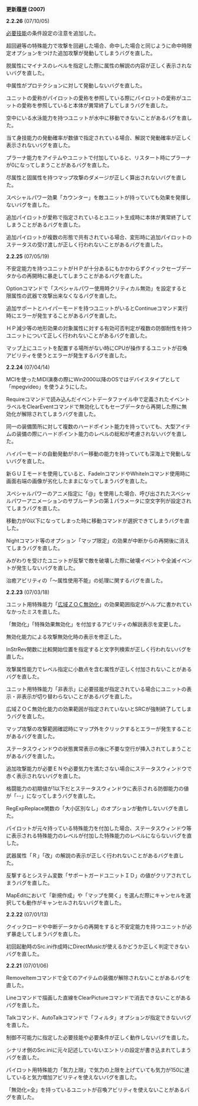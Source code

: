 **更新履歴 (2007)**

**2.2.26** (07/10/05)

[必要技能](必要技能.md)の条件設定の注意を追加した。

超回避等の特殊能力で攻撃を回避した場合、命中した場合と同じように命中時限定オプションをつけた追加攻撃が発動してしまうバグを直した。

脱属性にマイナスのレベルを指定した際に属性の解説の内容が正しく表示されないバグを直した。

中属性がプロテクションに対して発動しないバグを直した。

ユニットの愛称がパイロットの愛称を参照している際にパイロットの愛称がユニットの愛称を参照していると本体が異常終了してしまうバグを直した。

空中にいる水泳能力を持つユニットが水中に移動できないことがあるバグを直した。

当て身技能力の発動確率が数値で指定されている場合、解説で発動確率が正しく表示されないバグを直した。

プラーナ能力をアイテムやユニットで付加していると、リスタート時にプラーナが0になってしまうことがあるバグを直した。

尽属性と固属性を持つマップ攻撃のダメージが正しく算出されないバグを直した。

スペシャルパワー効果「カウンター」を敵ユニットが持っていても効果を発揮しないバグを直した。

追加パイロットが愛称で指定されているとユニット生成時に本体が異常終了してしまうことがあるバグを直した。

追加パイロットが複数の形態で共有されている場合、変形時に追加パイロットのステータスの受け渡しが正しく行われないことがあるバグを直した。

**2.2.25** (07/05/19)

不安定能力を持つユニットがＨＰが十分あるにもかかわらずクイックセーブデータからの再開時に暴走してしまうことがあるバグを直した。

Optionコマンドで「スペシャルパワー使用時クリティカル無効」を設定すると限属性の武器で攻撃出来なくなるバグを直した。

追加サポートとハイパーモードを持つユニットがいるとContinueコマンド実行時にエラーが発生することがあるバグを直した。

ＨＰ減少等の地形効果の対象属性に対する有効可否判定が複数の防御耐性を持つユニットについて正しく行われないことがあるバグを直した。

マップ上にユニットを配置する場所がない時にCPUが操作するユニットが召喚アビリティを使うとエラーが発生するバグを直した。

**2.2.24** (07/04/14)

MCIを使ったMIDI演奏の際にWin2000以降のOSではデバイスタイプとして「mpegvideo」を使うようにした。

Requireコマンドで読み込んだイベントデータファイル中で定義されたイベントラベルをClearEventコマンドで無効化してもセーブデータから再開した際に無効化が解除されてしまうバグを直した。

同一の装備箇所に対して複数のハードポイント能力を持っていても、大型アイテムの装備の際にハードポイント能力のレベルの総和が考慮されないバグを直した。

ハイパーモードの自動発動がホバー移動の能力を持っていても深海上で発動しないバグを直した。

新ＧＵＩモードを使用していると、FadeInコマンドやWhiteInコマンド使用時に画面右端の画像が劣化したままになってしまうバグを直した。

スペシャルパワーのアニメ指定に「@」を使用した場合、呼び出されたスペシャルパワーアニメーションのサブルーチンの第１パラメータに空文字列が設定されてしまうバグを直した。

移動力が0以下になってしまった時に移動コマンドが選択できてしまうバグを直した。

Nightコマンド等のオプション「マップ限定」の効果が中断からの再開後に消えてしまうバグを直した。

みがわりを受けたユニットが反撃で敵を破壊した際に破壊イベントや全滅イベントが発生しないバグを直した。

治癒アビリティの「～属性使用不能」の処理に関するバグを直した。

**2.2.23** (07/03/18)

ユニット用特殊能力「[広域ＺＯＣ無効化](広域ＺＯＣ無効化.md)」の効果範囲指定がヘルプに書かれていなかったミスを直した。

「無効化」「特殊効果無効化」を付加するアビリティの解説表示を変更した。

無効化能力による攻撃無効化時の表示を修正した。

InStrRev関数に比較開始位置を指定すると文字列検索が正しく行われないバグを直した。

攻撃属性能力でレベル指定に小数点を含む属性が正しく付加されないことがあるバグを直した。

ユニット用特殊能力「非表示」に必要技能が指定されている場合にユニットの表示・非表示が切り替わらないことがあるバグを直した。

広域ＺＯＣ無効化能力の効果範囲が指定されていないとSRCが強制終了してしまうバグを直した。

マップ攻撃の攻撃範囲確認時にマップ外をクリックするとエラーが発生することがあるバグを直した。

ステータスウィンドウの状態異常表示の後に不要な空行が挿入されてしまうことがあるバグを直した。

追加攻撃能力が必要ＥＮや必要気力を満たさない場合にステータスウィンドウで赤く表示されないバグを直した。

格闘能力の初期値が1以下だとステータスウィンドウに表示される防御能力の値が「--」になってしまうバグを直した。

RegExpReplace関数の「大小区別なし」のオプションが動作しないバグを直した。

パイロットが元々持っている特殊能力を付加した場合、ステータスウィンドウ等に表示される特殊能力のレベルが付加した特殊能力のレベルにならないバグを直した。

武器属性「Ｒ」「改」の解説の表示が正しく行われないことがあるバグを直した。

反撃するとシステム変数「サポートガードユニットＩＤ」の値がクリアされてしまうバグを直した。

MapEditにおいて「新規作成」や「マップを開く」を選んだ際にキャンセルを選択しても動作がキャンセルされないバグを直した。

**2.2.22** (07/01/13)

クイックロードや中断データからの再開をすると不安定能力を持つユニットが必ず暴走してしまうバグを直した。

初回起動時のSrc.ini作成時にDirectMusicが使えるかどうか正しく判定できないバグを直した。

**2.2.21** (07/01/06)

RemoveItemコマンドで全てのアイテムの装備が解除されないことがあるバグを直した。

Lineコマンドで描画した直線をClearPictureコマンドで消去できないことがあるバグを直した。

Talkコマンド、AutoTalkコマンドで「フィルタ」オプションが指定できないバグを直した。

制御不可能力に指定した必要技能や必要条件が正しく動作しないバグを直した。

シナリオ側のSrc.iniに元々記述していないエントリの設定が書き込まれてしまうバグを直した。

パイロット用特殊能力「気力上限」で気力の上限を上げていても気力が150に達していると気力増加アビリティを使えないバグを直した。

「無効化=全」を持っているユニットが召喚アビリティを使えないことがあるバグを直した。
